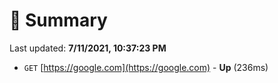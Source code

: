 # 📖 Summary
Last updated: **7/11/2021, 10:37:23 PM**

- `GET` [https://google.com](https://google.com) - **Up** (236ms)
